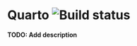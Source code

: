 # Quarto ![Build status](https://travis-ci.org/Musashi178/quarto_ex.svg?branch=master)

**TODO: Add description**
